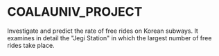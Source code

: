 # COALAUNIV_PROJECT
 Investigate and predict the rate of free rides on Korean subways. It examines in detail the "Jegi Station" in which the largest number of free rides take place.
